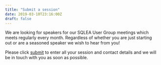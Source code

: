 ```yaml
---
title: "Submit a session"
date: 2019-03-10T23:16:00Z
draft: false
---
```

We are looking for speakers for our SQLEA User Group meetings which meets regularly every month. Regardless of whether you are just starting out or are a seasoned speaker we wish to hear from you!

Please click [submit](https://www.surveymonkey.co.uk/r/SQLEASession) to enter all your session and contact details and we will be in touch with you as soon as possible.